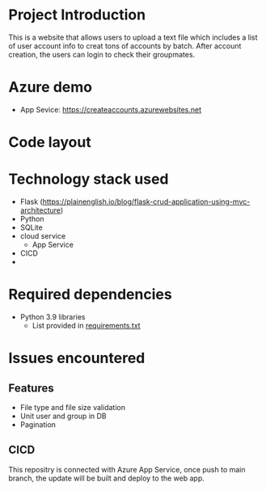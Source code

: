 # Project Introduction
This is a website that allows users to upload a text file which includes a list of user account info to creat tons of accounts by batch.
After account creation, the users can login to check their groupmates.

# Azure demo
- App Sevice: https://createaccounts.azurewebsites.net

# Code layout

# Technology stack used
- Flask (https://plainenglish.io/blog/flask-crud-application-using-mvc-architecture)
- Python
- SQLite
- cloud service
    - App Service
- CICD
- 
# Required dependencies
- Python 3.9 libraries
    - List provided in [requirements.txt](https://github.com/CynthiaTu-SY/VirusTotal_Batch_Search/blob/3dbbbdd60d6c1303df942dbd5efd51ff308878e7/requirements.txt)

# Issues encountered
## Features
- File type and file size validation
- Unit user and group in DB
- Pagination

## CICD
This repositry is connected with Azure App Service, once push to main branch, the update will be built and deploy to the web app.
